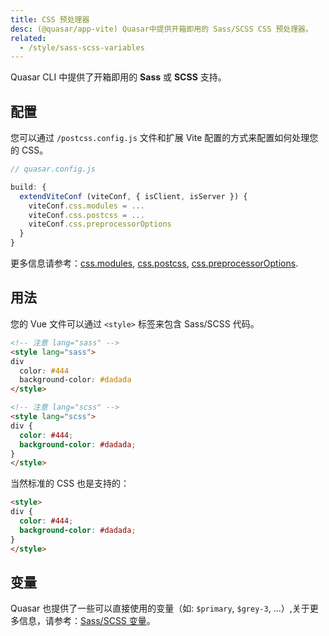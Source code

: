 ```yaml
---
title: CSS 预处理器
desc: (@quasar/app-vite) Quasar中提供开箱即用的 Sass/SCSS CSS 预处理器。
related:
  - /style/sass-scss-variables
---
```


Quasar CLI 中提供了开箱即用的 **Sass** 或 **SCSS** 支持。

## 配置

您可以通过 `/postcss.config.js` 文件和扩展 Vite 配置的方式来配置如何处理您的 CSS。
```js
// quasar.config.js

build: {
  extendViteConf (viteConf, { isClient, isServer }) {
    viteConf.css.modules = ...
    viteConf.css.postcss = ...
    viteConf.css.preprocessorOptions
  }
}
```

更多信息请参考：[css.modules](https://vitejs.dev/config/#css-modules), [css.postcss](https://vitejs.dev/config/#css-postcss), [css.preprocessorOptions](https://vitejs.dev/config/#css-preprocessoroptions).

## 用法
您的 Vue 文件可以通过 `<style>` 标签来包含 Sass/SCSS 代码。

```html
<!-- 注意 lang="sass" -->
<style lang="sass">
div
  color: #444
  background-color: #dadada
</style>
```

```html
<!-- 注意 lang="scss" -->
<style lang="scss">
div {
  color: #444;
  background-color: #dadada;
}
</style>
```

当然标准的 CSS 也是支持的：

```html
<style>
div {
  color: #444;
  background-color: #dadada;
}
</style>
```

## 变量
Quasar 也提供了一些可以直接使用的变量（如: `$primary`, `$grey-3`, ...）,关于更多信息，请参考：[Sass/SCSS 变量](/style/sass-scss-variables)。
